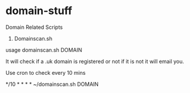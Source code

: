 domain-stuff
============

Domain Related Scripts

1) Domainscan.sh

usage domainscan.sh DOMAIN

It will check if a .uk domain is registered or not if it is not it will email you.

Use cron to check every 10 mins 

*/10 * * * * ~/domainscan.sh DOMAIN
